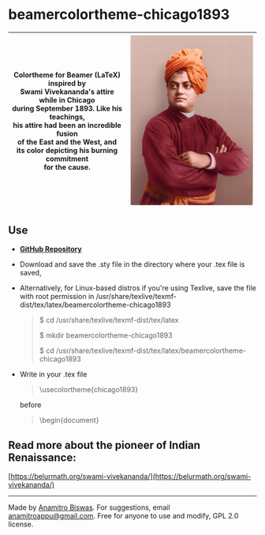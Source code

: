 # beamercolortheme-chicago1893
| Colortheme for Beamer (LaTeX) inspired by<br>Swami Vivekananda's attire while in Chicago<br>during September 1893. Like his teachings,<br>his attire had been an incredible fusion<br>of the East and the West, and<br>its color depicting his burning commitment<br>for the cause. | ![Swami Vivekananda](sv3.png) |
| -------------------------- | ----------------------- |

## Use
- [**GitHub Repository**](https://github.com/anamitro/beamercolortheme-chicago1893)
- Download and save the .sty file in the directory where your .tex file is saved,
- Alternatively, for Linux-based distros if you're using Texlive, save the file with root permission in /usr/share/texlive/texmf-dist/tex/latex/beamercolortheme-chicago1893
  
  > $ cd /usr/share/texlive/texmf-dist/tex/latex
  >
  > $ mkdir beamercolortheme-chicago1893
  >
  > $ cd /usr/share/texlive/texmf-dist/tex/latex/beamercolortheme-chicago1893
  
- Write in your .tex file
  
  > \usecolortheme{chicago1893}
  
  before

  > \begin{document}

## Read more about the pioneer of Indian Renaissance:
[https://belurmath.org/swami-vivekananda/](https://belurmath.org/swami-vivekananda/)

___________

Made by [Anamitro Biswas](https://anamitro.github.io). For suggestions, email anamitroappu@gmail.com. Free for anyone to use and modify, GPL 2.0 license.
